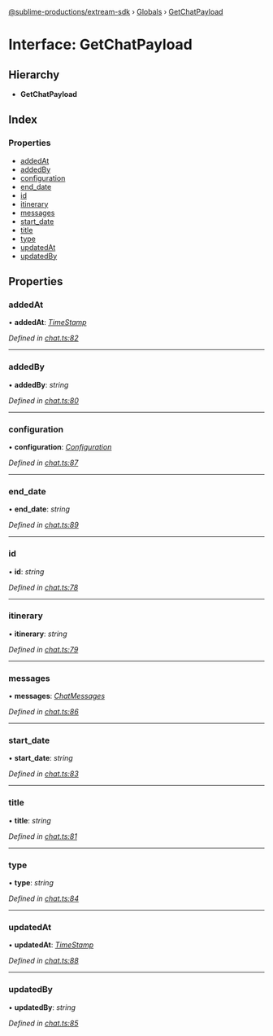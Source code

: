 [@sublime-productions/extream-sdk](../README.md) › [Globals](../globals.md) › [GetChatPayload](getchatpayload.md)

# Interface: GetChatPayload

## Hierarchy

* **GetChatPayload**

## Index

### Properties

* [addedAt](getchatpayload.md#addedat)
* [addedBy](getchatpayload.md#addedby)
* [configuration](getchatpayload.md#configuration)
* [end_date](getchatpayload.md#end_date)
* [id](getchatpayload.md#id)
* [itinerary](getchatpayload.md#itinerary)
* [messages](getchatpayload.md#messages)
* [start_date](getchatpayload.md#start_date)
* [title](getchatpayload.md#title)
* [type](getchatpayload.md#type)
* [updatedAt](getchatpayload.md#updatedat)
* [updatedBy](getchatpayload.md#updatedby)

## Properties

###  addedAt

• **addedAt**: *[TimeStamp](timestamp.md)*

*Defined in [chat.ts:82](https://github.com/Extream-SaaS/ex-sdk/blob/1dafdd0/src/chat.ts#L82)*

___

###  addedBy

• **addedBy**: *string*

*Defined in [chat.ts:80](https://github.com/Extream-SaaS/ex-sdk/blob/1dafdd0/src/chat.ts#L80)*

___

###  configuration

• **configuration**: *[Configuration](configuration.md)*

*Defined in [chat.ts:87](https://github.com/Extream-SaaS/ex-sdk/blob/1dafdd0/src/chat.ts#L87)*

___

###  end_date

• **end_date**: *string*

*Defined in [chat.ts:89](https://github.com/Extream-SaaS/ex-sdk/blob/1dafdd0/src/chat.ts#L89)*

___

###  id

• **id**: *string*

*Defined in [chat.ts:78](https://github.com/Extream-SaaS/ex-sdk/blob/1dafdd0/src/chat.ts#L78)*

___

###  itinerary

• **itinerary**: *string*

*Defined in [chat.ts:79](https://github.com/Extream-SaaS/ex-sdk/blob/1dafdd0/src/chat.ts#L79)*

___

###  messages

• **messages**: *[ChatMessages](chatmessages.md)*

*Defined in [chat.ts:86](https://github.com/Extream-SaaS/ex-sdk/blob/1dafdd0/src/chat.ts#L86)*

___

###  start_date

• **start_date**: *string*

*Defined in [chat.ts:83](https://github.com/Extream-SaaS/ex-sdk/blob/1dafdd0/src/chat.ts#L83)*

___

###  title

• **title**: *string*

*Defined in [chat.ts:81](https://github.com/Extream-SaaS/ex-sdk/blob/1dafdd0/src/chat.ts#L81)*

___

###  type

• **type**: *string*

*Defined in [chat.ts:84](https://github.com/Extream-SaaS/ex-sdk/blob/1dafdd0/src/chat.ts#L84)*

___

###  updatedAt

• **updatedAt**: *[TimeStamp](timestamp.md)*

*Defined in [chat.ts:88](https://github.com/Extream-SaaS/ex-sdk/blob/1dafdd0/src/chat.ts#L88)*

___

###  updatedBy

• **updatedBy**: *string*

*Defined in [chat.ts:85](https://github.com/Extream-SaaS/ex-sdk/blob/1dafdd0/src/chat.ts#L85)*

